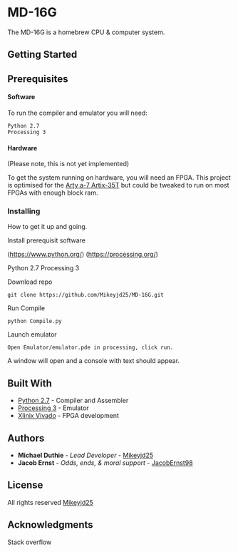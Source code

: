 # MD-16G

The MD-16G is a homebrew CPU & computer system.

## Getting Started

## Prerequisites
#### Software

To run the compiler and emulator you will need:
```
Python 2.7
Processing 3
```

#### Hardware

(Please note, this is not yet implemented)

To get the system running on hardware, you will need an FPGA. This project is optimised for the
[Arty a-7  Artix-35T](http://store.digilentinc.com/arty-a7-artix-7-fpga-development-board-for-makers-and-hobbyists/)
but could be tweaked to run on most FPGAs with enough block ram.


### Installing

How to get it up and going.

Install prerequisit software

(https://www.python.org/)
(https://processing.org/)


Python 2.7
Processing 3


Download repo
```
git clone https://github.com/Mikeyjd25/MD-16G.git
```

Run Compile
```
python Compile.py
```

Launch emulator
```
Open Emulator/emulator.pde in processing, click run.
```

A window will open and a console with text should appear.


## Built With

* [Python 2.7](https://www.python.org/) - Compiler and Assembler
* [Processing 3](https://processing.org/) - Emulator
* [Xlinix Vivado](https://www.xilinx.com/products/design-tools/vivado.html) - FPGA development


## Authors

* **Michael Duthie** - *Lead Developer* - [Mikeyjd25](https://github.com/Mikeyjd25)
* **Jacob Ernst** - *Odds, ends, & moral support* - [JacobErnst98](https://github.com/JacobErnst98)

## License

All rights reserved [Mikeyjd25](https://github.com/Mikeyjd25)

## Acknowledgments

Stack overflow

